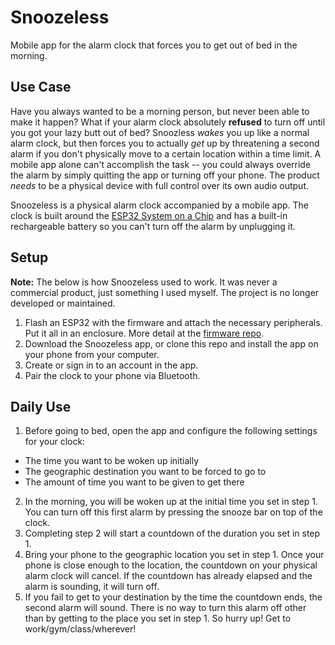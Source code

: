 # Snoozeless

Mobile app for the alarm clock that forces you to get out of bed in the morning.

## Use Case

Have you always wanted to be a morning person, but never been able to make it happen? What if your alarm clock absolutely **refused** to turn off until you got your lazy butt out of bed? Snoozless _wakes_ you up like a normal alarm clock, but then forces you to actually _get_ up by threatening a second alarm if you don't physically move to a certain location within a time limit. A mobile app alone can't accomplish the task -- you could always override the alarm by simply quitting the app or turning off your phone. The product _needs_ to be a physical device with full control over its own audio output.

Snoozeless is a physical alarm clock accompanied by a mobile app. The clock is built around the [ESP32 System on a Chip](https://www.espressif.com/en/products/socs/esp32) and has a built-in rechargeable battery so you can't turn off the alarm by unplugging it.

## Setup

**Note:** The below is how Snoozeless used to work. It was never a commercial product, just something I used myself. The project is no longer developed or maintained.

1. Flash an ESP32 with the firmware and attach the necessary peripherals. Put it all in an enclosure. More detail at the [firmware repo](https://github.com/eric-barch/snoozeless-firmware).
2. Download the Snoozeless app, or clone this repo and install the app on your phone from your computer.
3. Create or sign in to an account in the app.
4. Pair the clock to your phone via Bluetooth.

## Daily Use

1. Before going to bed, open the app and configure the following settings for your clock:

- The time you want to be woken up initially
- The geographic destination you want to be forced to go to
- The amount of time you want to be given to get there

2. In the morning, you will be woken up at the initial time you set in step 1. You can turn off this first alarm by pressing the snooze bar on top of the clock.
3. Completing step 2 will start a countdown of the duration you set in step 1.
4. Bring your phone to the geographic location you set in step 1. Once your phone is close enough to the location, the countdown on your physical alarm clock will cancel. If the countdown has already elapsed and the alarm is sounding, it will turn off.
5. If you fail to get to your destination by the time the countdown ends, the second alarm will sound. There is no way to turn this alarm off other than by getting to the place you set in step 1. So hurry up! Get to work/gym/class/wherever!

